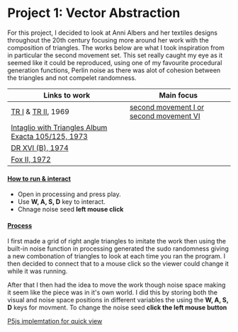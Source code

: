 # Project 1: Vector Abstraction

For this project, I decided to look at Anni Albers and her textiles designs throughout the 20th century focusing more around her work with the composition of triangles. The works below are what I took inspiration from in particular the second movement set. This set really caught my eye as it seemed like it could be reproduced, using one of my favourite procedural generation functions, Perlin noise as there was alot of cohesion between the triangles and not compelet randomness.

| Links to work                                                                                                                                                               | Main focus                                                                                                                                           |
| --------------------------------------------------------------------------------------------------------------------------------------------------------------------------- | ---------------------------------------------------------------------------------------------------------------------------------------------------- |
| [TR I](http://www.artnet.com/artists/anni-albers/tr-i-a-qwVx5FrkzoGfOUu77sSftA2) & [TR II](http://www.artnet.com/artists/anni-albers/tr-ii-a-jheSK4rOEvzmrkLHLh0NOw2), 1969 | [second movement I or second movement VI](https://www.invaluable.com/auction-lot/anni-albers-german-1900-1994-two-prints-second-mo-790-c-w8noebhpd1) |
| [Intaglio with Triangles Album Exacta 105/125, 1973](http://www.artnet.com/artists/anni-albers/intaglio-with-triangles-album-exacta-105125-a-Hq2q9TFLzc6SdOCwemHlew2)       |                                                                                                                                                      |
| [DR XVI (B), 1974](http://www.artnet.com/artists/anni-albers/dr-xvi-b-a-NJa8If2BF3eQBBXuu7Et3g2)                                                                            |                                                                                                                                                      |
| [Fox II, 1972](http://www.artnet.com/artists/anni-albers/fox-ii-FajjWPwRkzOtp4NpW3i1Ig2)                                                                                    |                                                                                                                                                      |

#### <ins>How to run & interact</ins>

- Open in processing and press play.
- Use **W, A, S, D** key to interact.
- Chnage noise seed **left mouse click**

#### <ins>Process</ins>

I first made a grid of right angle triangles to imitate the work then using the built-in noise function in processing generated the sudo randomness giving a new combonation of triangles to look at each time you ran the program. I then decided to connect that to a mouse click so the viewer could change it while it was running.

After that I then had the idea to move the work though noise space making it seem like the piece was in it's own world. I did this by storing both the visual and noise space positions in different variables the using the **W, A, S, D** keys for movment. To change the noise seed **click the left mouse button**

[P5js implemtation for quick view](https://openprocessing.org/sketch/1506907)
